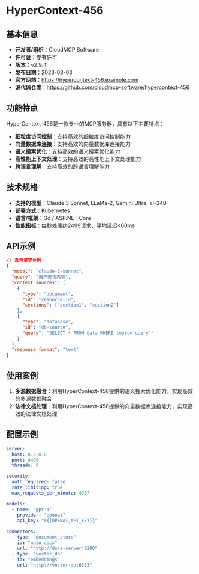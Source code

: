 # HyperContext-456

## 基本信息

- **开发者/组织**：CloudMCP Software
- **许可证**：专有许可
- **版本**：v2.9.4
- **发布日期**：2023-03-03
- **官方网站**：https://hypercontext-456.example.com
- **源代码仓库**：https://github.com/cloudmcp-software/hypercontext-456

## 功能特点

HyperContext-456是一款专业的MCP服务器，具有以下主要特点：

- **细粒度访问控制**：支持高效的细粒度访问控制能力
- **向量数据库连接**：支持高效的向量数据库连接能力
- **语义搜索优化**：支持高效的语义搜索优化能力
- **高性能上下文处理**：支持高效的高性能上下文处理能力
- **跨语言理解**：支持高效的跨语言理解能力


## 技术规格

- **支持的模型**：Claude 3 Sonnet, LLaMa-2, Gemini Ultra, Yi-34B
- **部署方式**：Kubernetes
- **语言/框架**：Go / ASP.NET Core
- **性能指标**：每秒处理约2499请求，平均延迟<60ms

## API示例

```json
// 查询请求示例
{
  "model": "claude-3-sonnet",
  "query": "用户查询内容",
  "context_sources": [
    {
      "type": "document",
      "id": "resource-id",
      "sections": ["section1", "section2"]
    },
    {
      "type": "database",
      "id": "db-source",
      "query": "SELECT * FROM data WHERE topic='query'"
    }
  ],
  "response_format": "text"
}
```

## 使用案例

1. **多源数据融合**：利用HyperContext-456提供的语义搜索优化能力，实现高效的多源数据融合
2. **法律文档处理**：利用HyperContext-456提供的向量数据库连接能力，实现高效的法律文档处理


## 配置示例

```yaml
server:
  host: 0.0.0.0
  port: 8460
  threads: 9

security:
  auth_required: false
  rate_limiting: true
  max_requests_per_minute: 4957

models:
  - name: "gpt-4"
    provider: "openai"
    api_key: "${{OPENAI_API_KEY}}"

connectors:
  - type: "document_store"
    id: "main_docs"
    url: "http://docs-server:9200"
  - type: "vector_db"
    id: "embeddings"
    url: "http://vector-db:6333"
```